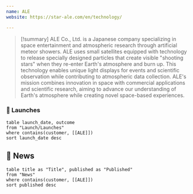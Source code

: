 ```yaml
---
name: ALE
website: https://star-ale.com/en/technology/

---
```


>[!summary]
ALE Co., Ltd. is a Japanese company specializing in space entertainment and atmospheric research through artificial meteor showers. ALE uses small satellites equipped with technology to release specially designed particles that create visible "shooting stars" when they re-enter Earth's atmosphere and burn up. This technology enables unique light displays for events and scientific observation while contributing to atmospheric data collection. ALE's mission combines innovation in space with commercial applications and scientific research, aiming to advance our understanding of Earth's atmosphere while creating novel space-based experiences.

### 🚀 Launches

```dataview
table launch_date, outcome
from "Launch/Launches"
where contains(customer, [[ALE]])
sort launch_date desc
```
## 📰 News
```dataview
table title as "Title", published as "Published"
from "News"
where contains(customer, [[ALE]])
sort published desc
```
